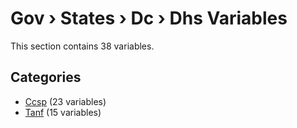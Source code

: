 # Gov › States › Dc › Dhs Variables

This section contains 38 variables.

## Categories

- [Ccsp](ccsp/index.md) (23 variables)
- [Tanf](tanf/index.md) (15 variables)
